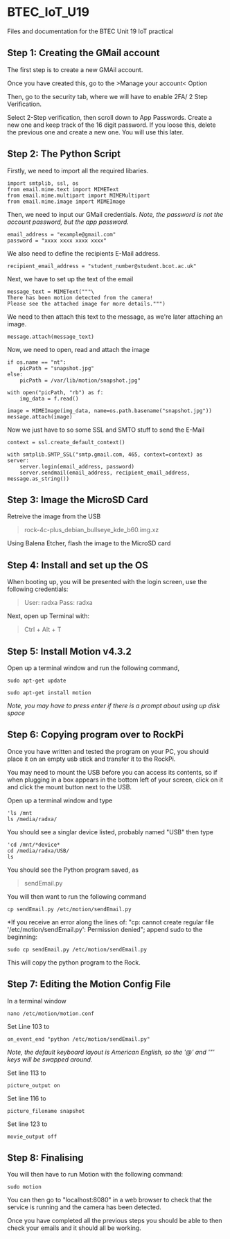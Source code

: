 # BTEC_IoT_U19

Files and documentation for the BTEC Unit 19 IoT practical

## Step 1: Creating the GMail account

The first step is to create a new GMAil account.

Once you have created this, go to the >Manage your account< Option

Then, go to the security tab, where we will have to enable 2FA/ 2 Step Verification.

Select 2-Step verification, then scroll down to App Passwords. Create a new one and keep track of the 16 digit password. If you loose this, delete the previous one and create a new one. You will use this later.

## Step 2: The Python Script

Firstly, we need to import all the required libaries.

    import smtplib, ssl, os
    from email.mime.text import MIMEText
    from email.mime.multipart import MIMEMultipart
    from email.mime.image import MIMEImage

Then, we need to input our GMail credentials. *Note, the password is not the account password, but the app password.*

    email_address = "example@gmail.com"
    password = "xxxx xxxx xxxx xxxx"

We also need to define the recipients E-Mail address.

    recipient_email_address = "student_number@student.bcot.ac.uk"

Next, we have to set up the text of the email

    message_text = MIMEText("""\
    There has been motion detected from the camera!
    Please see the attached image for more details.""")

We need to then attach this text to the message, as we're later attaching an image.

    message.attach(message_text)

Now, we need to open, read and attach the image

    if os.name == "nt":
        picPath = "snapshot.jpg"
    else:
        picPath = /var/lib/motion/snapshot.jpg"
    
    with open("picPath, "rb") as f:
        img_data = f.read()

    image = MIMEImage(img_data, name=os.path.basename("snapshot.jpg"))
    message.attach(image)

Now we just have to so some SSL and SMTO stuff to send the E-Mail

    context = ssl.create_default_context()

    with smtplib.SMTP_SSL("smtp.gmail.com, 465, context=context) as server:
        server.login(email_address, password)
        server.sendmail(email_address, recipient_email_address, message.as_string())

## Step 3: Image the MicroSD Card

Retreive the image from the USB

> rock-4c-plus_debian_bullseye_kde_b60.img.xz

Using Balena Etcher, flash the image to the MicroSD card

## Step 4: Install and set up the OS

When booting up, you will be presented with the login screen, use the following credentials:

> User: radxa
> Pass: radxa

Next, open up Terminal with:

> Ctrl + Alt + T

## Step 5: Install Motion v4.3.2

Open up a terminal window and run the following command,

    sudo apt-get update

    sudo apt-get install motion

*Note, you may have to press enter if there is a prompt about using up disk space*

## Step 6: Copying program over to RockPi

Once you have written and tested the program on your PC, you should place it on an empty usb stick and transfer it to the RockPi.

You may need to mount the USB before you can access its contents, so if when plugging in a box appears in the bottom left of your screen, click on it and click the mount button next to the USB.

Open up a terminal window and type

    'ls /mnt
    ls /media/radxa/

You should see a singlar device listed, probably named "USB" then type

    'cd /mnt/*device*
    cd /media/radxa/USB/
    ls

You should see the Python program saved, as

> sendEmail.py

You will then want to run the following command

    cp sendEmail.py /etc/motion/sendEmail.py

*If you receive an error along the lines of: "cp: cannot create regular file '/etc/motion/sendEmail.py': Permission denied"; append sudo to the beginning:

    sudo cp sendEmail.py /etc/motion/sendEmail.py

This will copy the python program to the Rock.

## Step 7: Editing the Motion Config File

In a terminal window

    nano /etc/motion/motion.conf

Set Line 103 to

    on_event_end "python /etc/motion/sendEmail.py"

*Note, the default keyboard layout is American English, so the '@' and '"' keys will be swapped around.*

Set line 113 to

    picture_output on

Set line 116 to

    picture_filename snapshot

Set line 123 to

    movie_output off

## Step 8: Finalising

You will then have to run Motion with the following command:

    sudo motion

You can then go to "localhost:8080" in a web browser to check that the service is running and the camera has been detected.

Once you have completed all the previous steps you should be able to then check your emails and it should all be working.